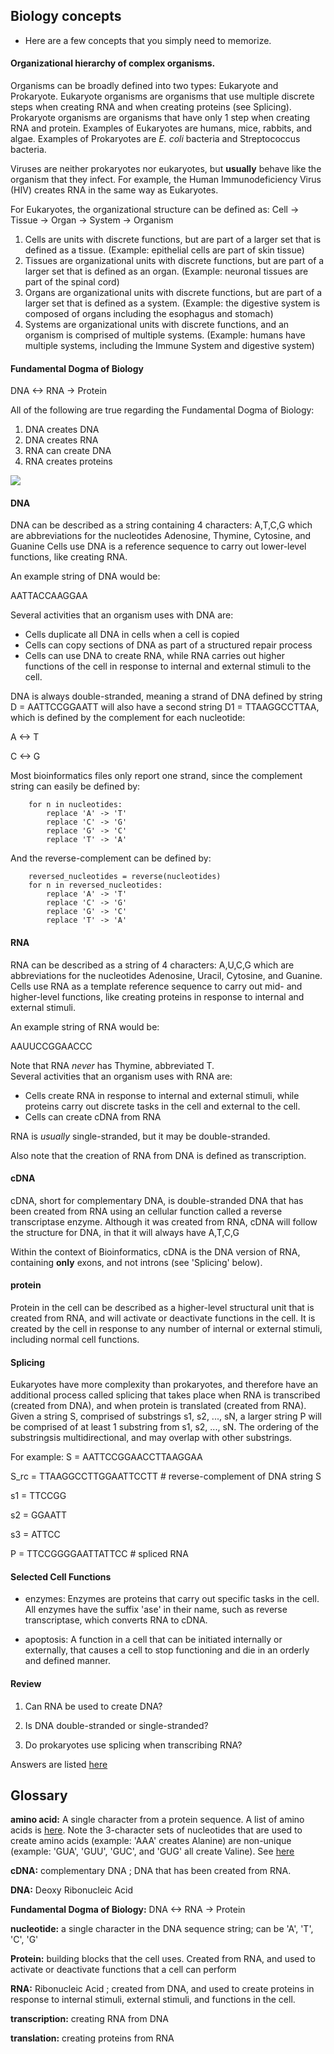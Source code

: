 ## Biology concepts

* Here are a few concepts that you simply need to memorize. 

#### Organizational hierarchy of complex organisms.

Organisms can be broadly defined into two types: Eukaryote and Prokaryote.  Eukaryote organisms are organisms that use multiple discrete steps when creating RNA and when creating proteins (see Splicing).  Prokaryote organisms are organisms that have only 1 step when creating RNA and protein.
Examples of Eukaryotes are humans, mice, rabbits, and algae.
Examples of Prokaryotes are *E. coli* bacteria and Streptococcus bacteria.

Viruses are neither prokaryotes nor eukaryotes, but **usually** behave like the organism that they infect.  For example, the Human Immunodeficiency Virus (HIV) creates RNA in the same way as Eukaryotes.

For Eukaryotes, the organizational structure can be defined as:
Cell -> Tissue -> Organ -> System -> Organism

1) Cells are units with discrete functions, but are part of a larger set that is defined as a tissue. (Example: epithelial cells are part of skin tissue)
2) Tissues are organizational units with discrete functions, but are part of a larger set that is defined as an organ. (Example: neuronal tissues are part of the spinal cord)
3) Organs are organizational units with discrete functions, but are part of a larger set that is defined as a system. (Example: the digestive system is composed of organs including the esophagus and stomach)
4) Systems are organizational units with discrete functions, and an organism is comprised of multiple systems. (Example: humans have multiple systems, including the Immune System and digestive system)


#### Fundamental Dogma of Biology

DNA <-> RNA -> Protein

All of the following are true regarding the Fundamental Dogma of Biology:
1) DNA creates DNA
2) DNA creates RNA
3) RNA can create DNA
4) RNA creates proteins

![](data_and_images/fundamental-dogma-biology.png)

#### DNA

DNA can be described as a string containing 4 characters: A,T,C,G which are abbreviations for the nucleotides Adenosine, Thymine, Cytosine, and Guanine
Cells use DNA is a reference sequence to carry out lower-level functions, like creating RNA.

An example string of DNA would be:

AATTACCAAGGAA

Several activities that an organism uses with DNA are:
* Cells duplicate all DNA in cells when a cell is copied
* Cells can copy sections of DNA as part of a structured repair process
* Cells can use DNA to create RNA, while RNA carries out higher functions of the cell in response to internal and external stimuli to the cell.

DNA is always double-stranded, meaning a strand of DNA defined by string D = AATTCCGGAATT will also have a second string D1 = TTAAGGCCTTAA, which is defined by the complement for each nucleotide:

A <-> T

C <-> G

Most bioinformatics files only report one strand, since the complement string can easily be defined by:

        for n in nucleotides:
            replace 'A' -> 'T'
            replace 'C' -> 'G'
            replace 'G' -> 'C'
            replace 'T' -> 'A'

And the reverse-complement can be defined by:

        reversed_nucleotides = reverse(nucleotides)
        for n in reversed_nucleotides:
            replace 'A' -> 'T'
            replace 'C' -> 'G'
            replace 'G' -> 'C'
            replace 'T' -> 'A'


#### RNA
RNA can be described as a string of 4 characters: A,U,C,G which are abbreviations for the nucleotides Adenosine, Uracil, Cytosine, and Guanine.
Cells use RNA as a template reference sequence to carry out mid- and higher-level functions, like creating proteins in response to internal and external stimuli.  

An example string of RNA would be:

AAUUCCGGAACCC

Note that RNA *never* has Thymine, abbreviated T.  
Several activities that an organism uses with RNA are:
* Cells create RNA in response to internal and external stimuli, while proteins carry out discrete tasks in the cell and external to the cell.
* Cells can create cDNA from RNA

RNA is *usually* single-stranded, but it may be double-stranded.

Also note that the creation of RNA from DNA is defined as transcription.

#### cDNA
cDNA, short for complementary DNA, is double-stranded DNA that has been created from RNA using an cellular function called a reverse transcriptase enzyme.  Although it was created from RNA, cDNA will follow the structure for DNA, in that it will always have A,T,C,G 

Within the context of Bioinformatics, cDNA is the DNA version of RNA, containing **only** exons, and not introns (see 'Splicing' below).


#### protein
Protein in the cell can be described as a higher-level structural unit that is created from RNA, and will activate or deactivate functions in the cell.  It is created by the cell in response to any number of internal or external stimuli, including normal cell functions.

#### Splicing
Eukaryotes have more complexity than prokaryotes, and therefore have an additional process called splicing that takes place when RNA is transcribed (created from DNA), and when protein is translated (created from RNA).
Given a string S, comprised of substrings s1, s2, ..., sN, a larger string P will be comprised of at least 1 substring from s1, s2, ..., sN.
The ordering of the substringsis multidirectional, and may overlap with other substrings.

For example:
S    = AATTCCGGAACCTTAAGGAA

S_rc = TTAAGGCCTTGGAATTCCTT # reverse-complement of DNA string S

s1 = TTCCGG

s2 = GGAATT

s3 = ATTCC

P = TTCCGGGGAATTATTCC # spliced RNA

#### Selected Cell Functions

* enzymes: Enzymes are proteins that carry out specific tasks in the cell. All enzymes have the suffix 'ase' in their name, such as reverse transcriptase, which converts RNA to cDNA.  

* apoptosis: A function in a cell that can be initiated internally or externally, that causes a cell to stop functioning and die in an orderly and defined manner.

#### Review

1. Can RNA be used to create DNA?

2. Is DNA double-stranded or single-stranded?

3. Do prokaryotes use splicing when transcribing RNA?


Answers are listed [here](https://github.com/scienceystuff/Biology-for-ComputerScientists/blob/master/data_and_images/review_question_answers-BiologyKeyConcepts.md)


## Glossary

**amino acid:** A single character from a protein sequence.  A list of amino acids is [here](https://www.sigmaaldrich.com/life-science/metabolomics/learning-center/amino-acid-reference-chart.html).  Note the 3-character sets of nucleotides that are used to create amino acids (example: 'AAA' creates Alanine) are non-unique (example: 'GUA', 'GUU', 'GUC', and 'GUG' all create Valine).  See [here](http://www.science.oregonstate.edu/genbio/otherresources/aminoacidtranslation.htm)

**cDNA:** complementary DNA ; DNA that has been created from RNA.  

**DNA:** Deoxy Ribonucleic Acid

**Fundamental Dogma of Biology:** DNA <-> RNA -> Protein

**nucleotide:** a single character in the DNA sequence string; can be 'A', 'T', 'C', 'G'

**Protein:** building blocks that the cell uses.  Created from RNA, and used to activate or deactivate functions that a cell can perform

**RNA:** Ribonucleic Acid ; created from DNA, and used to create proteins in response to internal stimuli, external stimuli, and functions in the cell.



**transcription:** creating RNA from DNA

**translation:** creating proteins from RNA
